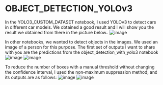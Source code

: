 # OBJECT_DETECTION_YOLOv3
In the YOLO3_CUSTOM_DATASET notebook, I used YOLOv3 to detect cars in different car models. We obtained a good result and I will show you the result we obtained from there in the picture below..
![image](https://user-images.githubusercontent.com/100521892/222504169-0133a3be-3940-4e07-b86b-dc2fd5053093.png)


In other notebooks, we wanted to detect objects in the images. We used an image of a person for this purpose. The first set of outputs I want to share with you are the predictions from the object_detection_with_yolo3 notebook
![image](https://user-images.githubusercontent.com/100521892/222504740-299862d9-2b8e-498d-8ea6-39abcac9fa41.png)
![image](https://user-images.githubusercontent.com/100521892/222504789-3a2d4239-e05a-48cf-bbe8-3892e2daf2bc.png)


To reduce the number of boxes with a manual threshold without changing the confidence interval, I used the non-maximum suppression method, and its outputs are as follows:
![image](https://user-images.githubusercontent.com/100521892/222505980-bd85879f-69f6-44f3-96a9-3165b7d2ca8f.png)
![image](https://user-images.githubusercontent.com/100521892/222506022-84347435-612f-4ca3-ac96-5fcec49143f7.png)
